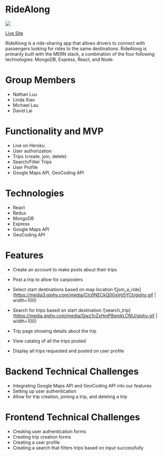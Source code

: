 # RideAlong
![](https://i.imgur.com/vscAchT.png)

[Live Site](https://ridealong-app.herokuapp.com/#/)

RideAlong is a ride-sharing app that allows drivers to connect with passengers looking for rides to the same destinations. RideAlong is primarily built with the MERN stack, a combination of the four following technologies: MongoDB, Express, React, and Node.

# Group Members
* Nathan Luu
* Linda Xiao
* Michael Lau
* David Lai

# Functionality and MVP
* Live on Heroku
* User authorization
* Trips (create, join, delete)
* Search/Filter Trips
* User Profile
* Google Maps API, GeoCoding API 

# Technologies
* React
* Redux
* MongoDB
* Express
* Google Maps API
* GeoCoding API

# Features
* Create an account to make posts about their trips
* Post a trip to allow for carpoolers
* Select start destinations based on map location
![join_a_ride](https://media3.giphy.com/media/CIc6NECkQ0GsVg5YCt/giphy.gif | width=100)

* Search for trips based on start destination
![search_trip](https://media.giphy.com/media/Qwz1nZxHmP8emkLCNU/giphy.gif | width=100)

* Trip page showing details about the trip
* View catalog of all the trips posted
* Display all trips requested and posted on user profile

# Backend Technical Challenges
* Integrating Google Maps API and GeoCoding API into our features
* Setting up user authentication
* Allow for trip creation, joining a trip, and deleting a trip

# Frontend Technical Challenges
* Creating user authentication forms
* Creating trip creation forms
* Creating a user profile 
* Creating a search that filters trips based on input successfully
